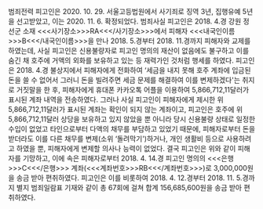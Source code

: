 범죄전력
피고인은 2020. 10. 29. 서울고등법원에서 사기죄로 징역 3년, 집행유예 5년을 선고받았고, 이는 2020. 11. 6. 확정되었다.
범죄사실
피고인은 2018. 4.경 강원 정선군 소재 <<<사기장소>>>RA<<</사기장소>>>에서 피해자 <<<내국인이름>>>B<<</내국인이름>>>을 만나 2018. 5.경부터 2018. 11.경까지 피해자와 교제를 하였는데, 사실 피고인은 신용불량자로 피고인 명의의 재산이 없음에도 불구하고 이를 숨긴 채 호주에 거액의 외화를 보유하고 있는 등 재력가인 것처럼 행세를 하였다.
피고인은 2018. 4.경 불상지에서 피해자에게 전화하여 ‘세금을 내지 못해 호주 계좌에 입금된 돈을 쓸 수 없어서 그러니 돈을 빌려주면 세금 문제를 해결하여 이를 변제하겠다'는 취지로 거짓말을 한 후, 피해자에게 휴대폰 카카오톡 어플을 이용하여 5,866,712,11달러가 표시된 계좌 내역을 전송하였다.
그러나 사실 피고인이 피해자에게 제시한 위 5,866,712,11달러가 표시된 계좌는 확인이 되지 않는 계좌이고, 피고인은 호주에 위 5,866,712,11달러 상당을 보유하고 있지 않았을 뿐 아니라 당시 신용불량 상태로 일정한 수입이 없었고 타인으로부터 다액의 채무를 부담하고 있었기 때문에, 피해자로부터 돈을 받더라도 이를 다른 채무를 변제(소위 ‘돌려막기')하거나, 개인 생활비 등으로 사용하려고 하였을 뿐, 피해자에게 변제할 의사나 능력이 없었다.
결국 피고인은 위와 같이 피해자를 기망하고, 이에 속은 피해자로부터 2018. 4. 14.경 피고인 명의의 <<<은행>>>C<<</은행>>> 계좌(<<<계좌번호>>>RB<<</계좌번호>>>)로 3,000,000원을 송금 받아 편취하였다.
피고인은 이를 비롯하여 2018. 4. 12.경부터 2018. 11. 5.경까지 별지 범죄일람표 기재와 같이 총 67회에 걸쳐 합계 156,685,600원을 송금 받아 편취하였다.